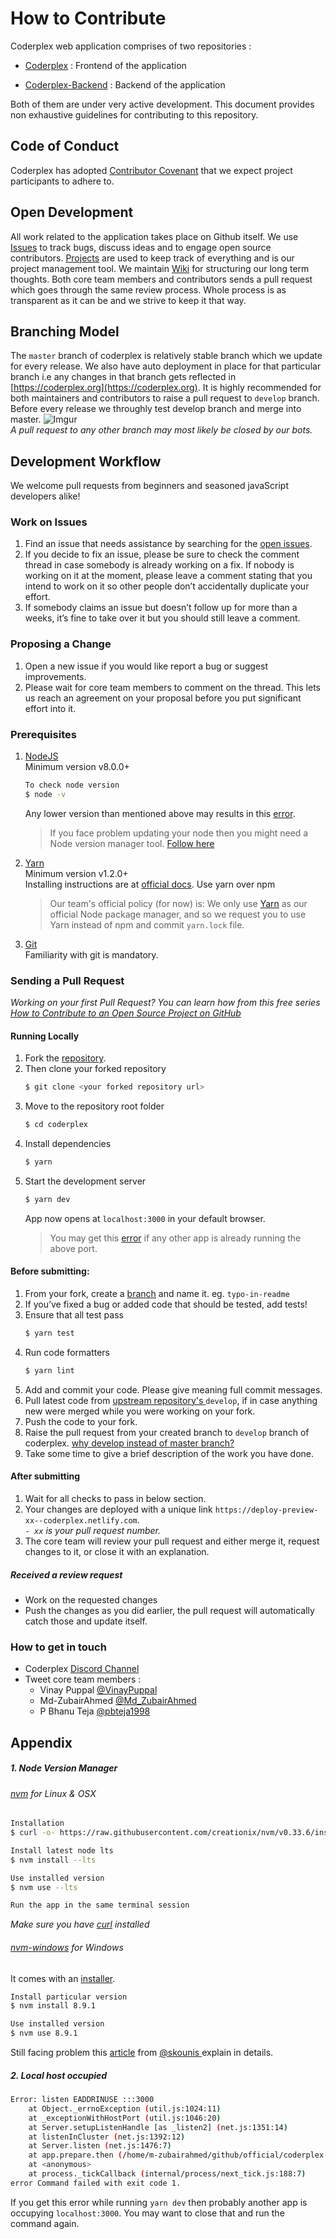 # How to Contribute

Coderplex web application comprises of two repositories :

- [Coderplex](https://github.com/coderplex/coderplex) : Frontend of the application

- [Coderplex-Backend](https://github.com/coderplex/coderplex-backend) : Backend of the application

Both of them are under very active development. This document provides non exhaustive guidelines for contributing to this repository.  

## Code of Conduct
Coderplex has adopted [Contributor Covenant](https://github.com/coderplex/coderplex/blob/develop/.github/CODE_OF_CONDUCT.md) that we expect project participants to adhere to.

## Open Development
All work related to the application takes place on Github itself. We use [Issues](https://github.com/coderplex/coderplex/issues) to track bugs, discuss ideas and to engage open source contributors. [Projects](https://github.com/coderplex/coderplex/projects) are used to keep track of everything and is our project management tool. We maintain [Wiki](https://github.com/coderplex/coderplex/wiki) for structuring our long term thoughts. Both core team members and contributors sends a pull request which goes through the same review process. Whole process is as transparent as it can be and we strive to keep it that way.

## Branching Model
The `master` branch of coderplex is relatively stable branch which we update for every release. We also have auto deployment in place for that particular branch i.e any changes in that branch gets reflected in [https://coderplex.org](https://coderplex.org).
It is highly recommended for both maintainers and contributors to raise a pull request to `develop` branch. Before every release we throughly test develop branch and merge into master.
![Imgur](https://i.imgur.com/KPO2dLul.png)
<br/>
*A pull request to any other branch may most likely be closed by our bots.*

## Development Workflow

We welcome pull requests from beginners and seasoned javaScript developers alike!

### Work on Issues
1. Find an issue that needs assistance by searching for the [open issues](https://github.com/coderplex/coderplex/labels/help-wanted).
2. If you decide to fix an issue, please be sure to check the comment thread in case somebody is already working on a fix. If nobody is working on it at the moment, please leave a comment stating that you intend to work on it so other people don’t accidentally duplicate your effort.
3. If somebody claims an issue but doesn’t follow up for more than a weeks, it’s fine to take over it but you should still leave a comment.


### Proposing a Change
1. Open a new issue if you would like report a bug or suggest improvements.
2. Please wait for core team members to comment on the thread. This lets us reach an agreement on your proposal before you put significant effort into it.

### Prerequisites
1. [NodeJS](https://nodejs.org/)
    <br/>
    Minimum version v8.0.0+
    ```bash
    To check node version
    $ node -v
    ```
    Any lower version than mentioned above may results in this [error](https://github.com/coderplex/coderplex/issues/100).
    > If you face problem updating your node then you might need a Node version manager tool. [Follow here]()

2. [Yarn](https://yarnpkg.com)
    <br/>
    Minimum version v1.2.0+
    <br/>
    Installing instructions are at [official docs](https://yarnpkg.com/en/docs/install#windows-tab).
    Use yarn over npm
    > Our team's official policy (for now) is: We only use [Yarn](https://yarnpkg.com/en/docs/install) as our official Node package manager, and so we request you to use Yarn instead of npm and commit `yarn.lock` file.

3. [Git](https://git-scm.com/download/linux)
    <br/>
    Familiarity with git is mandatory.

### Sending a Pull Request

*Working on your first Pull Request? You can learn how from this *free* series [How to Contribute to an Open Source Project on GitHub](https://egghead.io/series/how-to-contribute-to-an-open-source-project-on-github)*

#### Running Locally

1. Fork the [repository](https://github.com/coderplex/coderplex).
1. Then clone your forked repository
    ```bash
    $ git clone <your forked repository url>
    ```
1. Move to the repository root folder
    ```bash
    $ cd coderplex
    ```  
1. Install dependencies
    ```bash
    $ yarn
    ```
1. Start the development server
    ```bash
    $ yarn dev
    ```
    App now opens at `localhost:3000` in your default browser.
    > You may get this [error]() if any other app is already running the above port.

#### Before submitting:
1. From your fork, create a [branch](https://help.github.com/articles/creating-and-deleting-branches-within-your-repository/) and name it. eg. `typo-in-readme`
1. If you’ve fixed a bug or added code that should be tested, add tests!
1. Ensure that all test pass
    ```bash
    $ yarn test
    ```
1. Run code formatters
    ```bash
    $ yarn lint
    ```
1. Add and commit your code. Please give meaning full commit messages.
1. Pull latest code from [upstream repository's ](https://help.github.com/articles/merging-an-upstream-repository-into-your-fork/)`develop`, if in case anything new were merged while you were working on your fork.
1. Push the code to your fork.
1. Raise the pull request from your created branch to `develop` branch of coderplex. [why develop instead of master branch?]()
1. Take some time to give a brief description of the work you have done.

#### After submitting
1. Wait for all checks to pass in below section.
2. Your changes are deployed with a unique link `https://deploy-preview-xx--coderplex.netlify.com`. <br/>
*`- xx` is your pull request number.*
3. The core team  will review your pull request and either merge it, request changes to it, or close it with an explanation.

##### Received a review request
- Work on the requested changes
- Push the changes as you did earlier, the pull request will automatically catch those and update itself.

### How to get in touch
- Coderplex [Discord Channel](https://discord.gg/dVnQ2Gf)
- Tweet core team members :
  - Vinay Puppal [@VinayPuppal](https://twitter.com/vinaypuppal)
  - Md-ZubairAhmed [@Md_ZubairAhmed](https://twitter.com/Md_ZubairAhmed)
  - P Bhanu Teja [@pbteja1998](https://twitter.com/pbteja1998)

## Appendix
##### 1. Node Version Manager

###### [nvm](https://github.com/creationix/nvm) for Linux & OSX
```bash
Installation
$ curl -o- https://raw.githubusercontent.com/creationix/nvm/v0.33.6/install.sh | bash

Install latest node lts
$ nvm install --lts

Use installed version
$ nvm use --lts

Run the app in the same terminal session
```
*Make sure you have [curl](https://curl.haxx.se/) installed*

###### [nvm-windows](https://github.com/coreybutler/nvm-windows) for Windows
It comes with an [installer](https://github.com/coreybutler/nvm-windows#installation--upgrades).

```bash
Install particular version
$ nvm install 8.9.1

Use installed version
$ nvm use 8.9.1
```
Still facing problem this [article](https://medium.com/appseed-io/how-to-run-multiple-versions-of-node-js-with-nvm-for-windows-ffbe5c7a2b47) from [@skounis  ](https://twitter.com/skounis) explain in details.

##### 2. Local host occupied
```bash
Error: listen EADDRINUSE :::3000
    at Object._errnoException (util.js:1024:11)
    at _exceptionWithHostPort (util.js:1046:20)
    at Server.setupListenHandle [as _listen2] (net.js:1351:14)
    at listenInCluster (net.js:1392:12)
    at Server.listen (net.js:1476:7)
    at app.prepare.then (/home/m-zubairahmed/github/official/coderplex-frontend/server.js:26:6)
    at <anonymous>
    at process._tickCallback (internal/process/next_tick.js:188:7)
error Command failed with exit code 1.
```
If you get this error while running `yarn dev` then probably another app is occupying `localhost:3000`. You may want to close that and run the command again.
